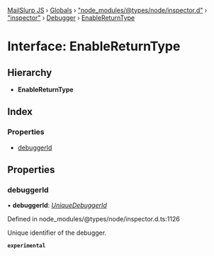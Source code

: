 [MailSlurp JS](../README.md) › [Globals](../globals.md) › ["node_modules/@types/node/inspector.d"](../modules/_node_modules__types_node_inspector_d_.md) › ["inspector"](../modules/_node_modules__types_node_inspector_d_._inspector_.md) › [Debugger](../modules/_node_modules__types_node_inspector_d_._inspector_.debugger.md) › [EnableReturnType](_node_modules__types_node_inspector_d_._inspector_.debugger.enablereturntype.md)

# Interface: EnableReturnType

## Hierarchy

* **EnableReturnType**

## Index

### Properties

* [debuggerId](_node_modules__types_node_inspector_d_._inspector_.debugger.enablereturntype.md#debuggerid)

## Properties

###  debuggerId

• **debuggerId**: *[UniqueDebuggerId](../modules/_node_modules__types_node_inspector_d_._inspector_.runtime.md#uniquedebuggerid)*

Defined in node_modules/@types/node/inspector.d.ts:1126

Unique identifier of the debugger.

**`experimental`**
